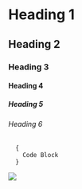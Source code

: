# Heading 1
## Heading 2
### Heading 3
#### Heading 4
##### Heading 5
###### Heading 6

```
  {
    Code Block
  }
  ```
<img src = "https://cloud.githubusercontent.com/assets/1979777/8267057/0f759472-1749-11e5-9395-c5c9a6ecbd2a.jpg" />
